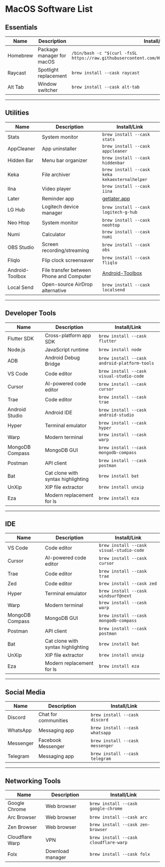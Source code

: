 # MacOS Software List

## Essentials

| Name      | Description | Install/Link |
|-----------|-------------|--------------|
| Homebrew  | Package manager for macOS | `/bin/bash -c "$(curl -fsSL https://raw.githubusercontent.com/Homebrew/install/HEAD/install.sh)"` |
| Raycast   | Spotlight replacement | `brew install --cask raycast` |
| Alt Tab   | Window switcher | `brew install --cask alt-tab` |

---

## Utilities

| Name            | Description                                 | Install/Link |
|-----------------|---------------------------------------------|--------------|
| Stats           | System monitor                              | `brew install --cask stats` |
| AppCleaner      | App uninstaller                             | `brew install --cask appcleaner` |
| Hidden Bar      | Menu bar organizer                          | `brew install --cask hiddenbar` |
| Keka           | File archiver                               | `brew install --cask keka kekaexternalhelper` |
| IIna            | Video player                                | `brew install --cask iina` |
| Later           | Reminder app                                | [getlater.app](https://getlater.app) |
| LG Hub          | Logitech device manager                     | `brew install --cask logitech-g-hub` |
| Neo Htop        | System monitor                              | `brew install --cask neohtop` |
| Numi            | Calculator                                  | `brew install --cask numi` |
| OBS Studio      | Screen recording/streaming                  | `brew install --cask obs` |
| Fliqlo          | Flip clock screensaver                      | `brew install --cask fliqlo` |
| Android-Toolbox | File transfer between Phone and Computer    | [Android-Toolbox](https://github.com/lightningbolt047/Android-Toolbox/releases) |
| Local Send      | Open-source AirDrop alternative             | `brew install --cask localsend` |

---

## Developer Tools

| Name               | Description                        | Install/Link |
|--------------------|------------------------------------|--------------|
| Flutter SDK        | Cross-platform app SDK             | `brew install --cask flutter` |
| Node.js            | JavaScript runtime                 | `brew install node` |
| ADB                | Android Debug Bridge               | `brew install --cask android-platform-tools` |
| VS Code            | Code editor                        | `brew install --cask visual-studio-code` |
| Cursor             | AI-powered code editor             | `brew install --cask cursor` |
| Trae               | Code editor                        | `brew install --cask trae` |
| Android Studio     | Android IDE                        | `brew install --cask android-studio` |
| Hyper              | Terminal emulator                  | `brew install --cask hyper` |
| Warp               | Modern terminal                    | `brew install --cask warp` |
| MongoDB Compass    | MongoDB GUI                        | `brew install --cask mongodb-compass` |
| Postman            | API client                         | `brew install --cask postman` |
| Bat                | Cat clone with syntax highlighting | `brew install bat` |
| UnXip              | XIP file extractor                 | `brew install unxip` |
| Eza                | Modern replacement for ls          | `brew install eza` |

---

## IDE

| Name               | Description                        | Install/Link |
|--------------------|------------------------------------|--------------|
| VS Code            | Code editor                        | `brew install --cask visual-studio-code` |
| Cursor             | AI-powered code editor             | `brew install --cask cursor` |
| Trae               | Code editor                        | `brew install --cask trae` |
| Zed                | Code editor                        | `brew install --cask zed` |
| Hyper              | Terminal emulator                  | `brew install --cask windsurf@next` |
| Warp               | Modern terminal                    | `brew install --cask warp` |
| MongoDB Compass    | MongoDB GUI                        | `brew install --cask mongodb-compass` |
| Postman            | API client                         | `brew install --cask postman` |
| Bat                | Cat clone with syntax highlighting | `brew install bat` |
| UnXip              | XIP file extractor                 | `brew install unxip` |
| Eza                | Modern replacement for ls          | `brew install eza` |

---

## Social Media

| Name      | Description | Install/Link |
|-----------|-------------|--------------|
| Discord   | Chat for communities | `brew install --cask discord` |
| WhatsApp  | Messaging app        | `brew install --cask whatsapp` |
| Messenger | Facebook Messenger   | `brew install --cask messenger` |
| Telegram  | Messaging app        | `brew install --cask telegram` |

---

## Networking Tools

| Name              | Description         | Install/Link |
|-------------------|---------------------|--------------|
| Google Chrome     | Web browser         | `brew install --cask google-chrome` |
| Arc Browser       | Web browser         | `brew install --cask arc` |
| Zen Browser       | Web browser         | `brew install --cask zen-browser` |
| Cloudflare Warp   | VPN                 | `brew install --cask cloudflare-warp` |
| Folx              | Download manager    | `brew install --cask folx` |
